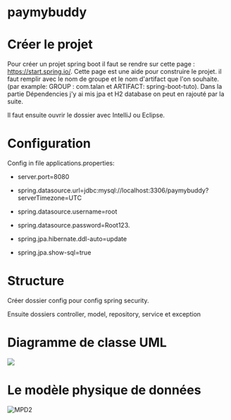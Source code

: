 # paymybuddy
# Créer le projet
Pour créer un projet spring boot il faut se rendre sur cette page : https://start.spring.io/.
Cette page est une aide pour construire le projet. il faut remplir avec le nom de groupe et le nom d'artifact que l'on souhaite. (par example: GROUP : com.talan et ARTIFACT: spring-boot-tuto).
Dans la partie Dépendencies j'y ai mis jpa et H2 database on peut en rajouté par la suite.

Il faut ensuite ouvrir le dossier avec IntelliJ ou Eclipse. 

# Configuration

Config in file applications.properties:
- server.port=8080

- spring.datasource.url=jdbc:mysql://localhost:3306/paymybuddy?serverTimezone=UTC

- spring.datasource.username=root

- spring.datasource.password=Root123.

- spring.jpa.hibernate.ddl-auto=update

- spring.jpa.show-sql=true

# Structure 
Créer dossier config pour config spring security. 

Ensuite dossiers controller, model, repository, service et exception

# Diagramme de classe UML 
<img src= "https://github.com/kimvu264/paymybuddy/files/8148469/Diagramme.UML.transfert.d.argent.pdf"/>

# Le modèle physique de données
![MPD2](https://user-images.githubusercontent.com/71970977/155877923-24c99497-05a9-4b86-bfab-5810f350a5ee.png)
